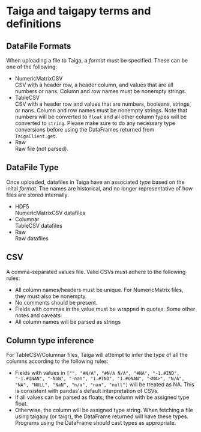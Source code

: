 # Taiga and taigapy terms and definitions

## DataFile Formats
When uploading a file to Taiga, a _format_ must be specified. These can be one of the following:
- NumericMatrixCSV\
  CSV with a header row, a header column, and values that are all numbers or nans. Column and row names must be nonempty strings.
- TableCSV\
  CSV with a header row and values that are numbers, booleans, strings, or nans. Column and row names must be nonempty strings. Note that numbers will be converted to `float` and all other column types will be converted to `string`. Please make sure to do any necessary type conversions before using the DataFrames returned from `TaigaClient.get`.
- Raw\
  Raw file (not parsed).

## DataFile Type
Once uploaded, datafiles in Taiga have an associated _type_ based on the inital _format_. The names are historical, and no longer representative of how files are stored internally.
- HDF5\
  NumericMatrixCSV datafiles
- Columnar\
  TableCSV datafiles
- Raw\
  Raw datafiles

## CSV
A comma-separated values file. Valid CSVs must adhere to the following rules:
- All column names/headers must be unique. For NumericMatrix files, they must also be nonempty.
- No comments should be present.
- Fields with commas in the value must be wrapped in quotes.
Some other notes and caveats:
- All column names will be parsed as strings

## Column type inference
For TableCSV/Columnar files, Taiga will attempt to infer the type of all the columns according to the following rules:
- Fields with values  in `["", "#N/A", "#N/A N/A", "#NA", "-1.#IND", "-1.#QNAN", "-NaN", "-nan", "1.#IND", "1.#QNAN", "<NA>", "N/A", "NA", "NULL", "NaN", "n/a", "nan", "null"]` will be treated as NA. This is consistent with pandas's default interpretation of CSVs.
- If all values can be parsed as floats, the column with be assigned type float.
- Otherwise, the column will be assigned type string.
When fetching a file using taigapy (or taigr), the DataFrame returned will have these types. Programs using the DataFrame should cast types as appropriate.
